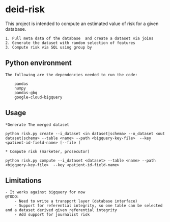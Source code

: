 # deid-risk

This project is intended to compute an estimated value of risk for a given database.

    1. Pull meta data of the database  and create a dataset via joins
    2. Generate the dataset with random selection of features
    3. Compute risk via SQL using group by
## Python environment

    The following are the dependencies needed to run the code:

        pandas
        numpy
        pandas-gbq
        google-cloud-bigquery

        
## Usage

    *Generate The merged dataset
    
    python risk.py create --i_dataset <in dataset|schema> --o_dataset <out dataset|schema> --table <name> --path <bigquery-key-file>  --key <patient-id-field-name> [--file ]

    * Compute risk (marketer, prosecutor)

    python risk.py compute --i_dataset <dataset> --table <name> --path <bigquery-key-file>  --key <patient-id-field-name> 
## Limitations
    - It works against bigquery for now
    @TODO:    
        - Need to write a transport layer (database interface)
        - Support for referential integrity, so one table can be selected and a dataset derived given referential integrity
        - Add support for journalist risk